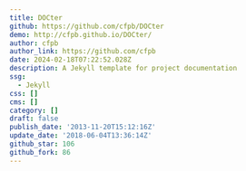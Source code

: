 ```yaml
---
title: DOCter
github: https://github.com/cfpb/DOCter
demo: http://cfpb.github.io/DOCter/
author: cfpb
author_link: https://github.com/cfpb
date: 2024-02-18T07:22:52.028Z
description: A Jekyll template for project documentation
ssg:
  - Jekyll
css: []
cms: []
category: []
draft: false
publish_date: '2013-11-20T15:12:16Z'
update_date: '2018-06-04T13:36:14Z'
github_star: 106
github_fork: 86
---
```

